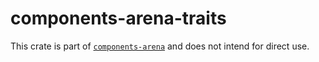# components-arena-traits

This crate is part of [`components-arena`](https://crates.io/crates/components-arena)
and does not intend for direct use.
